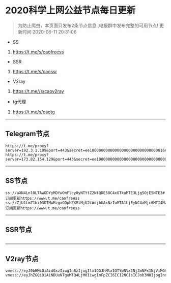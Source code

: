 
# 2020科学上网公益节点每日更新

>为防止爬虫，本页面只发布2条节点信息 ,电报群中发布完整的可用节点!
更新时间:2020-06-11 20:31:06

- SS     
1. https://t.me/s/caofreess
- SSR
1. https://t.me/s/caossr
- V2ray
1. https://t.me//s/caov2ray
- tg代理
1. https://t.me/s/caotg
----------


## Telegram节点

```
https://t.me/proxy?server=192.3.1.199&port=443&secret=ee100000000000000000000000000000016e6f64656a732e6f7267
https://t.me/proxy?server=173.82.154.129&port=443&secret=ee100000000000000000000000000000016e6f64656a732e6f7267
```

----------


## SS节点

```
ss://aXN4Lnl0LTAwODYyMDYwOmFlcy0yNTYtZ2NtQDE5OC4xOTkuMTE3Ljg5OjE5NTE3#订阅更新https://www.t.me/caofreess
ss://ZjU1LmZ1bi03OTMwMzgxODphZXMtMjU2LWdjbUAxNzIuMTA1LjEyNC4xMjc6MTI4MzE=#订阅更新https://www.t.me/caofreess

```
----------


## SSR节点

```

```
----------



## V2ray节点
```
vmess://eyJ0bHMiOiAidGxzIiwgInBzIjogIlx1OGJhMlx1OTYwNVx1NjZmNFx1NjViMGh0dHBzOi8vd3d3LnQubWUvY2FvdjJyYXkiLCAicGF0aCI6ICIvZm9vdGVycyIsICJhaWQiOiAiNjQiLCAiaWQiOiAiNDE4MDQ4YWYtYTI5My00Yjk5LTliMGMtOThjYTM1ODBkZDIzIiwgInYiOiAiMiIsICJuZXQiOiAid3MiLCAibWV0aG9kIjogIm5vbmUiLCAiaG9zdCI6ICJ3d3cuNzkyMTc2OS54eXoiLCAidHlwZSI6ICJub25lIiwgImFkZCI6ICIxMDcuMTY3LjE4LjQzIiwgInBvcnQiOiAiNDQzIn0=
vmess://eyJhZGQiOiAiNDUuNTguMTQ4LjM0IiwgImFpZCI6ICI2NCIsICJob3N0IjogInd3dy4zNzIyMjMyLnh5eiIsICJpZCI6ICI0MTgwNDhhZi1hMjkzLTRiOTktOWIwYy05OGNhMzU4MGRkMjMiLCAibmV0IjogIndzIiwgInBhdGgiOiAiL2Zvb3RlcnMiLCAicG9ydCI6ICI0NDMiLCAicHMiOiAiXHU4YmEyXHU5NjA1XHU2NmY0XHU2NWIwaHR0cHM6Ly93d3cudC5tZS9jYW92MnJheSIsICJ0bHMiOiAidGxzIiwgInR5cGUiOiAibm9uZSIsICJ2IjogIjIifQ==

```



